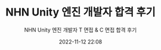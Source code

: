 ---
layout: post
type: tech
date: 2022-11-12 22:08
category: Blog
title: NHN Unity 엔진 개발자 합격 후기
subtitle: NHN Unity 엔진 개발자 T 면접 & C 면접 합격 후기
writer: KimYC1223
post-header: true
image: /img/title.png
header-img: /tech/2211122208/img/bg.png
hash-tag: [JobPreparation]
draft : true
---